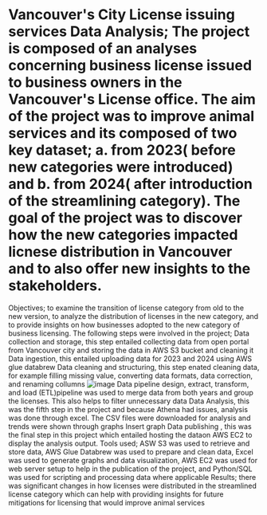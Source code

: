 # Vancouver's City License issuing services Data Analysis; The project is composed of an analyses concerning business license issued to business owners in the Vancouver's License office. The aim of the project was to improve animal services and its composed of two key dataset; a. from 2023( before new categories were introduced) and b. from 2024( after introduction of the streamlining category). The goal of the project was to discover how the new categories impacted licnese distribution in Vancouver and to also offer new insights to the stakeholders.
Objectives; to examine the transition of license category from old to the new version, to analyze the distribution of licenses in the new category, and to provide insights on how businesses adopted to the new category of business licensing.
The following steps were involved in the project;
Data collection and storage, this step entailed collecting data from open portal from Vancouver city and storing the data in AWS S3 bucket and cleaning it
Data ingestion, this entailed uploading data for 2023 and 2024 using AWS glue databrew
Data cleaning and structuring, this step enated cleaning data, for example filling missing value, converting data formats, data correction, and renaming collumns
![image](https://github.com/user-attachments/assets/3c92f29b-a25f-4f1e-bb21-cbfeb18da4d5)
Data pipeline design, extract, transform, and load (ETL)pipeline was used to merge data from both years and group the licenses. This also helps to filter unnecessary data
Data Analysis, this was the fifth step in the project and because Athena had issues, analysis was done through excel. The CSV files were downloaded for analysis and trends were shown through graphs
Insert graph
Data publishing , this was the final step in this project which entailed hosting the dataon AWS EC2 to display the analysis output. 
Tools used; ASW S3 was used to retrieve and store data, AWS Glue Databrew was used to prepare and clean data, Excel was used to generate graphs and data visualization, AWS EC2 was used for web server setup to help in the publication of the project, and Python/SQL was used for scripting and processing data where applicable
Results; there was significant changes in how licenses were distributed in the streamlined license category which can help with providing insights for future mitigations for licensing that would improve animal services
